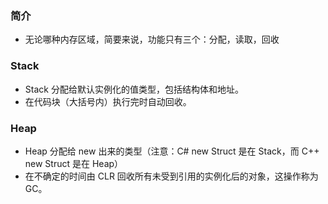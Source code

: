 


### 简介

- 无论哪种内存区域，简要来说，功能只有三个：分配，读取，回收

### Stack

- Stack 分配给默认实例化的值类型，包括结构体和地址。
- 在代码块（大括号内）执行完时自动回收。

### Heap

- Heap 分配给 new 出来的类型（注意：C# new Struct 是在 Stack，而 C++ new Struct 是在 Heap）
- 在不确定的时间由 CLR 回收所有未受到引用的实例化后的对象，这操作称为 GC。
